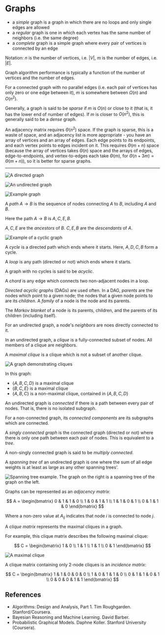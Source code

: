 
# Graphs

- a _simple_ graph is a graph in which there are no loops and only single edges are allowed
- a _regular_ graph is one in which each vertex has the same number of neighbors (i.e. the same degree)
- a _complete_ graph is a simple graph where every pair of vertices is connected by an edge

Notation: $n$ is the number of vertices, i.e. $|V|$, $m$ is the number of edges, i.e. $|E|$.

Graph algorithm performance is typically a function of the number of vertices and the number of edges.

For a connected graph with no parallel edges (i.e. each pair of vertices has only zero or one edge between it), $m$ is somewhere between $\Omega(n)$ and $O(n^2)$.

Generally, a graph is said to be _sparse_ if $m$ is $O(n)$ or close to it (that is, it has the lower end of number of edges). If $m$ is closer to $O(n^2)$, this is generally said to be a _dense_ graph.

An adjacency matrix requires $\Theta(n^2)$ space. If the graph is sparse, this is a waste of space, and an adjacency list is more appropriate - you have an array of vertices and an array of edges. Each edge points to its endpoints, and each vertex points to edges incident on it. This requires $\Theta(m+n)$ space (because the array of vertices takes $\Theta(n)$ space and the arrays of edges, edge-to-endpoints, and vertex-to-edges each take $\Theta(m)$, for $\Theta(n+3m) = \Theta(m+n)$), so it is better for sparse graphs.

---

![A directed graph](assets/directed.svg)

![An undirected graph](assets/undirected.svg)

![Example graph](assets/graph_example.svg)

A _path_ $A \to B$ is the sequence of nodes connecting $A$ to $B$, including $A$ and $B$.

Here the path $A \to B$ is $A,C,E,B$.

$A,C,E$ are the _ancestors_ of $B$.
$C,E,B$ are the _descendants_ of $A$.

![Example of a cyclic graph](assets/graph_cycle_example.svg)

A _cycle_ is a directed path which ends where it starts. Here, $A,D,C,B$ form a cycle.

A _loop_ is any path (directed or not) which ends where it starts.

A graph with no cycles is said to be _acyclic_.

A _chord_ is any edge which connects two non-adjacent nodes in a loop.

_Directed acyclic graphs_ (DAGs) are used often. In a DAG, _parents_ are the nodes which point to a given node; the nodes that a given node points to are its _children_. A _family_ of a node is the node and its parents.

The _Markov blanket_ of a node is its parents, children, and the parents of its children (including itself).

For an undirected graph, a node's _neighbors_ are noes directly connected to it.

In an undirected graph, a _clique_ is a fully-connected subset of nodes. All members of a clique are neighbors.

A _maximal clique_ is a clique which is not a subset of another clique.

![A graph demonstrating cliques](assets/clique_example.svg)

In this graph:

- $\{A,B,C,D\}$ is a maximal clique
- $\{B,C,E\}$ is a maximal clique
- $\{A,B,C\}$ is a non-maximal clique, contained in $\{A,B,C,D\}$

An undirected graph is _connected_ if there is a path between every pair of nodes. That is, there is no isolated subgraph.

For a non-connected graph, its _connected components_ are its subgraphs which are connected.

A _singly connected graph_ is the connected graph (directed or not) where there is only one path between each pair of nodes. This is equivalent to a _tree_.

A non-singly connected graph is said to be _multiply connected_.

A _spanning tree_ of an undirected graph is one where the sum of all edge weights is at least as large as any other spanning trees'.

![Spanning tree example. The graph on the right is a spanning tree of the graph on the left.](assets/spanning_tree.svg)

Graphs can be represented as an _adjacency matrix_:

$$
A =
\begin{bmatrix}
0 & 1 & 1 & 0 \\
1 & 0 & 1 & 1 \\
1 & 1 & 0 & 1 \\
0 & 1 & 1 & 0
\end{bmatrix}
$$

Where a non-zero value at $A_{ij}$ indicates that node $i$ is connected to node $j$.

A _clique matrix_ represents the maximal cliques in a graph.

For example, this clique matrix describes the following maximal clique:

$$
C =
\begin{bmatrix}
1 & 0 \\
1 & 1 \\
1 & 1 \\
0 & 1
\end{bmatrix}
$$

![A maximal clique](assets/maximal_clique.svg)

A clique matrix containing only 2-node cliques is an _incidence matrix_:

$$
C =
\begin{bmatrix}
1 & 1 & 0 & 0 & 0 \\
1 & 0 & 1 & 1 & 0 \\
0 & 1 & 1 & 0 & 1 \\
0 & 0 & 0 & 1 & 1
\end{bmatrix}
$$



## References

- Algorithms: Design and Analysis, Part 1. Tim Roughgarden. Stanford/Coursera.
- Bayesian Reasoning and Machine Learning. David Barber.
- Probabilistic Graphical Models. Daphne Koller. Stanford University (Coursera).

